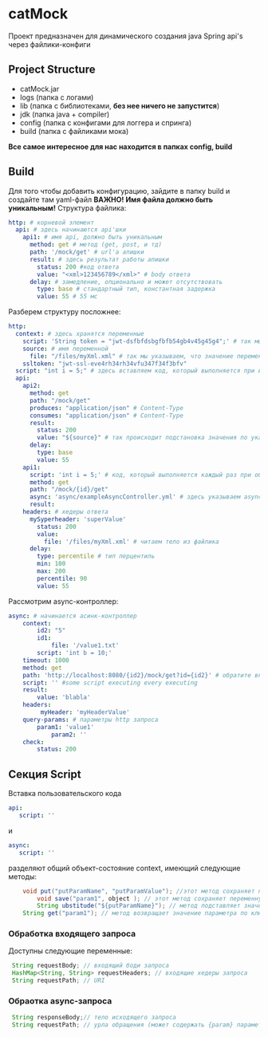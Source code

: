 # catMock
Проект предназначен для динамического создания java Spring api's через файлики-конфиги
## Project Structure
- catMock.jar
- logs (папка с логами)
- lib (папка с библиотеками, **без нее ничего не запустится**)
- jdk (папка java + compiler)
- config (папка с конфигами для логгера и спринга)
- build (папка с файликами мока)

**Все самое интересное для нас находится в папках config, build**
## Build
Для того чтобы добавить конфигурацию, зайдите в папку build и создайте там yaml-файл 
**ВАЖНО! Имя файла должно быть уникальным!**
Структура файлика:
```yaml
http: # корневой элемент
  api: # здесь начинаются api'шки
    api1: # имя api, должно быть уникальным
      method: get # метод (get, post, и тд)
      path: '/mock/get' # url'а апишки
      result: # здесь результат работы апишки
        status: 200 #код ответа
        value: "<xml>123456789</xml>" # body ответа
      delay: # замедление, опционально и может отсутствовать
        type: base # стандартный тип, константная задержка
        value: 55 # 55 мс
```

Разберем структуру посложнее:

```yaml
http:
  context: # здесь хранятся переменные
    script: 'String token = "jwt-dsfbfdsbgfbfb54gb4v45g45g4";' # так мы можем вставлять кодом переменные
    source: # имя переменной
      file: "/files/myXml.xml" # так мы указываем, что значение переменной находится в файле по указанному пути (относительно текущего файла) 
    ssltoken: "jwt-ssl-eve4rh34rh34vfu347f34f3bfv"
  script: "int i = 5;" # здесь вставляем код, который выполняется при инициализации контроллера
  api:
    api2:
      method: get
      path: "/mock/get"
      produces: "application/json" # Content-Type
      consumes: "application/json" # Content-Type
      result:
        status: 200
        value: "${source}" # так происходит подстановка значения по указанному имени (может содержаться и в файлике) 
      delay:
        type: base
        value: 55
    api1:
      script: 'int i = 5;' # код, который выполняется каждый раз при обработке нового запроса
      method: get
      path: "/mock/{id}/get"
      async: 'async/exampleAsyncController.yml' # здесь указываем async-response (http-запрос, выполняемый после обработки входящего запроса) , путь указывается относителньо текущего файла
      result:
	headers: # хедеры ответа
	  mySyperheader: 'superValue'
        status: 200
        value:
          file: '/files/myXml.xml' # читаем тело из файлика
      delay:
        type: percentile # тип перцентиль
        min: 100
        max: 200
        percentile: 90
        value: 55
```

Рассмотрим async-контроллер:
```yaml
async: # начинается асинк-контроллер
    context:
        id2: "5"
        id1:
            file: '/value1.txt'
        script: 'int b = 10;'
    timeout: 1000
    method: get
    path: 'http://localhost:8080/{id2}/mock/get?id={id2}' # обратите внимание,  {name} замещаются значениями переменных
    script: '' #some script executing every executing
    result:
        value: 'blabla'
	headers:
	     myHeader: 'myHeaderValue'
	query-params: # параметры http запроса
	    param1: 'value1'
            param2: ''
    check:
        status: 200
```
## Секция Script
Вставка пользовательского кода 
```yaml
api:
   script: ''
```
и
```yaml
async:
   script: ''
```
разделяют общий объект-состояние context, имеющий следующие методы:
```java
	void put("putParamName", "putParamValue"); //этот метод сохраняет переменную в сабститютор
        void save("param1", object ); // этот метод сохраняет переменную (для дальнейшего использования в async)
        String ubstitude("${putParamName}"); // метод подставляет значения из сабститутора в переданную ему строку
	String get("param1"); // метод возвращает значение параметра по ключу
```
### Обработка входящего запроса
Доступны следующие переменные:
```java
 String requestBody; // входящий боди запроса
 HashMap<String, String> requestHeaders; // входящие хедеры запроса
 String requestPath; // URI
```
### Обраотка async-запроса
```java
 String responseBody;// тело исходящего запроса
 String requestPath; // урла обращения (может содержать {param} параметры для корреляции пути запроса)
```
